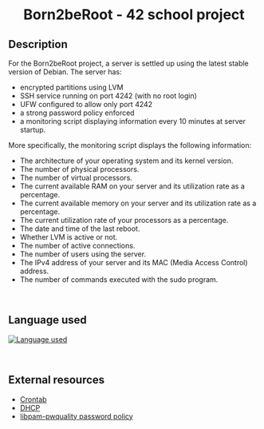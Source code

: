 # <center>Born2beRoot - 42 school project</center>

## Description

For the Born2beRoot project, a server is settled up using the latest stable version of Debian. The server has:

- encrypted partitions using LVM
- SSH service running on port 4242 (with no root login)
- UFW configured to allow only port 4242
- a strong password policy enforced
- a monitoring script displaying information every 10 minutes at server startup.

More specifically, the monitoring script displays the following information:

- The architecture of your operating system and its kernel version.
- The number of physical processors.
- The number of virtual processors.
- The current available RAM on your server and its utilization rate as a percentage.
- The current available memory on your server and its utilization rate as a percentage.
- The current utilization rate of your processors as a percentage.
- The date and time of the last reboot.
- Whether LVM is active or not.
- The number of active connections.
- The number of users using the server.
- The IPv4 address of your server and its MAC (Media Access Control) address.
- The number of commands executed with the sudo program.

<br>

## Language used
[![Language used](https://skills.thijs.gg/icons?i=bash)](https://skills.thijs.gg)

<br>

## External resources

+ [Crontab](https://www.ibm.com/docs/en/aix/7.2?topic=c-crontab-command)
+ [DHCP](https://www.efficientip.com/what-is-dhcp-and-why-is-it-important/)
+ [libpam-pwquality password policy](https://www.ibm.com/docs/en/psfa/7.2.1?topic=reuse-password-content-controls)
